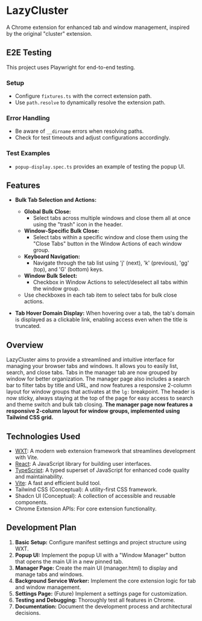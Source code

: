 # LazyCluster

A Chrome extension for enhanced tab and window management, inspired by the original "cluster" extension.

## E2E Testing

This project uses Playwright for end-to-end testing.

### Setup

- Configure `fixtures.ts` with the correct extension path.
- Use `path.resolve` to dynamically resolve the extension path.

### Error Handling

- Be aware of `__dirname` errors when resolving paths.
- Check for test timeouts and adjust configurations accordingly.

### Test Examples

- `popup-display.spec.ts` provides an example of testing the popup UI.

## Features

- **Bulk Tab Selection and Actions:**

  - **Global Bulk Close:**
    - Select tabs across multiple windows and close them all at once using the "trash" icon in the header.
  - **Window-Specific Bulk Close:**
    - Select tabs within a specific window and close them using the "Close Tabs" button in the Window Actions of each window group.
  - **Keyboard Navigation:**
    - Navigate through the tab list using 'j' (next), 'k' (previous), 'gg' (top), and 'G' (bottom) keys.
  - **Window Bulk Select:**
    - Checkbox in Window Actions to select/deselect all tabs within the window group.
  - Use checkboxes in each tab item to select tabs for bulk close actions.

- **Tab Hover Domain Display:** When hovering over a tab, the tab's domain is displayed as a clickable link, enabling access even when the title is truncated.

## Overview

LazyCluster aims to provide a streamlined and intuitive interface for managing your browser tabs and windows. It allows you to easily list, search, and close tabs. Tabs in the manager tab are now grouped by window for better organization. The manager page also includes a search bar to filter tabs by title and URL, and now features a responsive 2-column layout for window groups that activates at the `lg:` breakpoint.
The header is now sticky, always staying at the top of the page for easy access to search and theme switch and bulk tab closing.
**The manager page now features a responsive 2-column layout for window groups, implemented using Tailwind CSS grid.**

## Technologies Used

- [WXT](https://wxt.dev/): A modern web extension framework that streamlines development with Vite.
- [React](https://react.dev/): A JavaScript library for building user interfaces.
- [TypeScript](https://www.typescriptlang.org/): A typed superset of JavaScript for enhanced code quality and maintainability.
- [Vite](https://vitejs.dev/): A fast and efficient build tool.
- Tailwind CSS (Conceptual): A utility-first CSS framework.
- Shadcn UI (Conceptual): A collection of accessible and reusable components.
- Chrome Extension APIs: For core extension functionality.

## Development Plan

1.  **Basic Setup:** Configure manifest settings and project structure using WXT.
2.  **Popup UI:** Implement the popup UI with a "Window Manager" button that opens the main UI in a new pinned tab.
3.  **Manager Page:** Create the main UI (manager.html) to display and manage tabs and windows.
4.  **Background Service Worker:** Implement the core extension logic for tab and window management.
5.  **Settings Page:** (Future) Implement a settings page for customization.
6.  **Testing and Debugging:** Thoroughly test all features in Chrome.
7.  **Documentation:** Document the development process and architectural decisions.
